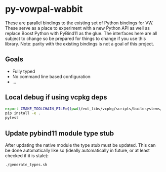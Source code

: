 # py-vowpal-wabbit

These are parallel bindings to the existing set of Python bindings for VW. These serve as a place to experiment with a new Python API as well as replace Boost Python with PyBind11 as the glue. The interfaces here are all subject to change so be prepared for things to change if you use this library. Note: parity with the existing bindings is not a goal of this project.

## Goals

- Fully typed
- No command line based configuration
- ...

## Local debug if using vcpkg deps
```sh
export CMAKE_TOOLCHAIN_FILE=$(pwd)/ext_libs/vcpkg/scripts/buildsystems/vcpkg.cmake
pip install -e .
pytest
```

## Update pybind11 module type stub

After updating the native module the type stub must be updated. This can be done automatically like so (ideally automatically in future, or at least checked if it is stale):
```sh
./generate_types.sh
```